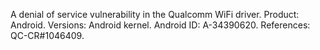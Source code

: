 A denial of service vulnerability in the Qualcomm WiFi driver. Product: Android. Versions: Android kernel. Android ID: A-34390620. References: QC-CR#1046409.